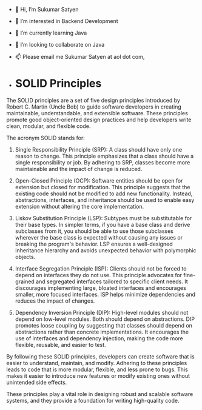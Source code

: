 - 👋 Hi, I’m Sukumar Satyen
- 👀 I’m interested in Backend Development
- 🌱 I’m currently learning Java
- 💞️ I’m looking to collaborate on Java
- 📫 Please email me Sukumar Satyen at aol dot com,

- # SOLID Principles

The SOLID principles are a set of five design principles introduced by Robert C. Martin (Uncle Bob) to guide software developers in creating maintainable, understandable, and extensible software. These principles promote good object-oriented design practices and help developers write clean, modular, and flexible code. 

The acronym SOLID stands for:

1. Single Responsibility Principle (SRP): A class should have only one reason to change. This principle emphasizes that a class should have a single responsibility or job. By adhering to SRP, classes become more maintainable and the impact of change is reduced.

2. Open-Closed Principle (OCP): Software entities should be open for extension but closed for modification. This principle suggests that the existing code should not be modified to add new functionality. Instead, abstractions, interfaces, and inheritance should be used to enable easy extension without altering the core implementation.

3. Liskov Substitution Principle (LSP): Subtypes must be substitutable for their base types. In simpler terms, if you have a base class and derive subclasses from it, you should be able to use those subclasses wherever the base class is expected without causing any issues or breaking the program's behavior. LSP ensures a well-designed inheritance hierarchy and avoids unexpected behavior with polymorphic objects.

4. Interface Segregation Principle (ISP): Clients should not be forced to depend on interfaces they do not use. This principle advocates for fine-grained and segregated interfaces tailored to specific client needs. It discourages implementing large, bloated interfaces and encourages smaller, more focused interfaces. ISP helps minimize dependencies and reduces the impact of changes.

5. Dependency Inversion Principle (DIP): High-level modules should not depend on low-level modules. Both should depend on abstractions. DIP promotes loose coupling by suggesting that classes should depend on abstractions rather than concrete implementations. It encourages the use of interfaces and dependency injection, making the code more flexible, reusable, and easier to test.

By following these SOLID principles, developers can create software that is easier to understand, maintain, and modify. Adhering to these principles leads to code that is more modular, flexible, and less prone to bugs. This makes it easier to introduce new features or modify existing ones without unintended side effects.

These principles play a vital role in designing robust and scalable software systems, and they provide a foundation for writing high-quality code.

<!---
suksat/suksat is a ✨ special ✨ repository because its `README.md` (this file) appears on your GitHub profile.
You can click the Preview link to take a look at your changes.
--->
